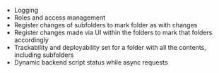 * Logging
* Roles and access management
* Register changes of subfolders to mark folder as with changes
* Register changes made via UI within the folders to mark that folders accordingly
* Trackability and deployability set for a folder with all the contents, including subfolders
* Dynamic backend script status while async requests